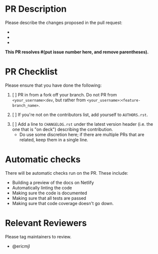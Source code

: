 <!-- Thank you for your PR!

BEFORE YOU CONTINUE! Please add the appropriate three-letter abbreviation to your title.

The abbreviations can be:
- [DOC]: Documentation fixes.
- [ENH]: Code contributions and new features.
- [TST]: Test-related contributions.
- [INF]: Infrastructure-related contributions.

Also, do not forget to tag the relevant issue here as well.

Finally, as commits come in, don't forget to regularly rebase!
-->

# PR Description

Please describe the changes proposed in the pull request:

-
-
-

<!-- Doing so provides maintainers with context on what the PR is, and can help us more effectively review your PR. -->

<!-- Please also identify below which issue that has been raised that you are going to close. -->

**This PR resolves #(put issue number here, and remove parentheses).**

<!-- As you go down the PR template, please feel free to delete sections that are irrelevant. -->

# PR Checklist

<!-- This checklist exists for newcomers who are not yet familiar with our requirements. If you are experienced with
the project, please feel free to delete this section. -->

Please ensure that you have done the following:

1. [ ] PR in from a fork off your branch. Do not PR from `<your_username>`:`dev`, but rather from `<your_username>`:`<feature-branch_name>`.
<!-- Doing this helps us keep the commit history much cleaner than it would otherwise be. -->
2. [ ] If you're not on the contributors list, add yourself to `AUTHORS.rst`.
<!-- We'd like to acknowledge your contributions! -->
3. [ ] Add a line to `CHANGELOG.rst` under the latest version header (i.e. the one that is "on deck") describing the contribution.
    - Do use some discretion here; if there are multiple PRs that are related, keep them in a single line.

# Automatic checks

There will be automatic checks run on the PR. These include:

- Building a preview of the docs on Netlify
- Automatically linting the code
- Making sure the code is documented
- Making sure that all tests are passed
- Making sure that code coverage doesn't go down.

# Relevant Reviewers

<!-- Finally, please tag relevant maintainers to review. -->

Please tag maintainers to review.

- @ericmjl
